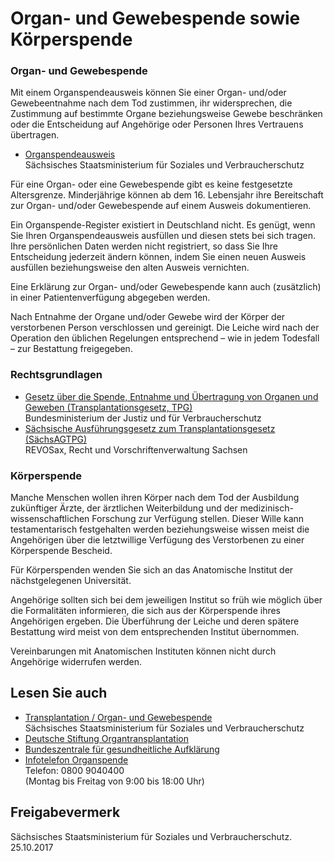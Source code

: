 # Organ- und Gewebespende sowie Körperspende

### Organ- und Gewebespende

Mit einem Organspendeausweis können Sie einer Organ- und/oder Gewebeentnahme nach dem Tod zustimmen, ihr widersprechen, die Zustimmung auf bestimmte Organe beziehungsweise Gewebe beschränken oder die Entscheidung auf Angehörige oder Personen Ihres Vertrauens übertragen.

* [Organspendeausweis](https://fs.egov.sachsen.de/formserv/findform?shortname=sms_sms_024&formtecid=2&areaid=1177 "SMS: Organspendeausweis zum Ausdrucken")  
  Sächsisches Staatsministerium für Soziales und Verbraucherschutz

Für eine Organ- oder eine Gewebespende gibt es keine festgesetzte Altersgrenze. Minderjährige können ab dem 16. Lebensjahr ihre Bereitschaft zur Organ- und/oder Gewebespende auf einem Ausweis dokumentieren.

Ein Organspende-Register existiert in Deutschland nicht. Es genügt, wenn Sie Ihren Organspendeausweis ausfüllen und diesen stets bei sich tragen. Ihre persönlichen Daten werden nicht registriert, so dass Sie Ihre Entscheidung jederzeit ändern können, indem Sie einen neuen Ausweis ausfüllen beziehungsweise den alten Ausweis vernichten.

Eine Erklärung zur Organ- und/oder Gewebespende kann auch (zusätzlich) in einer Patientenverfügung abgegeben werden.

Nach Entnahme der Organe und/oder Gewebe wird der Körper der verstorbenen Person verschlossen und gereinigt. Die Leiche wird nach der Operation den üblichen Regelungen entsprechend – wie in jedem Todesfall – zur Bestattung freigegeben.

### Rechtsgrundlagen

* [Gesetz über die Spende, Entnahme und Übertragung von Organen und Geweben (Transplantationsgesetz, TPG)](http://bundesrecht.juris.de/tpg/index.html)  
  Bundesministerium der Justiz und für Verbraucherschutz
* [Sächsische Ausführungsgesetz zum Transplantationsgesetz (SächsAGTPG)](https://www.revosax.sachsen.de/vorschrift/1950)  
  REVOSax, Recht und Vorschriftenverwaltung Sachsen

### Körperspende

Manche Menschen wollen ihren Körper nach dem Tod der Ausbildung zukünftiger Ärzte, der ärztlichen Weiterbildung und der medizinisch-wissenschaftlichen Forschung zur Verfügung stellen. Dieser Wille kann testamentarisch festgehalten werden beziehungsweise wissen meist die Angehörigen über die letztwillige Verfügung des Verstorbenen zu einer Körperspende Bescheid.

Für Körperspenden wenden Sie sich an das Anatomische Institut der nächstgelegenen Universität.

Angehörige sollten sich bei dem jeweiligen Institut so früh wie möglich über die Formalitäten informieren, die sich aus der Körperspende ihres Angehörigen ergeben. Die Überführung der Leiche und deren spätere Bestattung wird meist von dem entsprechenden Institut übernommen.

Vereinbarungen mit Anatomischen Instituten können nicht durch Angehörige widerrufen werden.

## Lesen Sie auch

* [Transplantation / Organ- und Gewebespende](http://www.gesunde.sachsen.de/51.html)  
  Sächsisches Staatsministerium für Soziales und Verbraucherschutz
* [Deutsche Stiftung Organtransplantation](https://www.dso.de)
* [Bundeszentrale für gesundheitliche Aufklärung](https://www.organspende-info.de/ "BZgA: Informationszeite zur Organspende")
* [Infotelefon Organspende](https://www.dso.de/organspende/allgemeine-informationen/organspende-in-deutschland/infotelefon-organspende "DSO: Infotelefon zur Organspende")   
  Telefon: 0800 9040400  
  (Montag bis Freitag von 9:00 bis 18:00 Uhr)

## Freigabevermerk

Sächsisches Staatsministerium für Soziales und Verbraucherschutz. 25.10.2017
